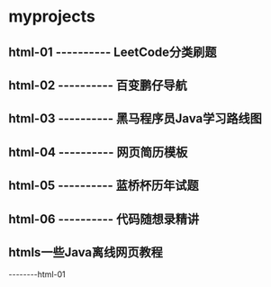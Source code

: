 # myprojects

## html-01  ----------  LeetCode分类刷题
## html-02  ----------  百变鹏仔导航
## html-03  ----------  黑马程序员Java学习路线图
## html-04  ----------  网页简历模板
## html-05  ----------  蓝桥杯历年试题
## html-06  ----------  代码随想录精讲

## htmls一些Java离线网页教程
--------html-01 
